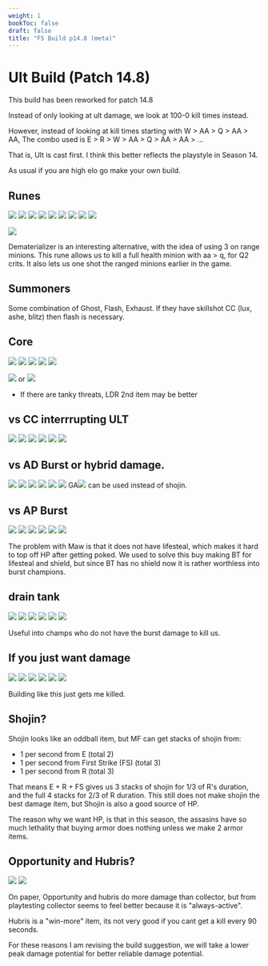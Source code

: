 ```yaml
---
weight: 1
bookToc: false
draft: false
title: "FS Build p14.8 (meta)"
---
```


# Ult Build (Patch 14.8)
This build has been reworked for patch 14.8

Instead of only looking at ult damage, we look at 100-0 kill times instead.

However, instead of looking at kill times starting with W > AA > Q > AA > AA, The combo used is E > R > W > AA > Q > AA > AA > ...

That is, Ult is cast first. I think this better reflects the playstyle in Season 14.

As usual if you are high elo go make your own build.


## Runes
![](/Styles/Inspiration/FirstStrike/FirstStrike.png)
![](/Styles/Inspiration/MagicalFootwear/MagicalFootwear.png)
![](/Styles/Inspiration/BiscuitDelivery/BiscuitDelivery.png)
![](/Styles/Inspiration/CosmicInsight/CosmicInsight.png)
![](/Styles/Sorcery/AbsoluteFocus/AbsoluteFocus.png)
![](/Styles/Sorcery/GatheringStorm/GatheringStorm.png)
![](/StatMods/StatModsAdaptiveForceIcon.png)
![](/StatMods/StatModsAdaptiveForceIcon.png)
![](/StatMods/StatModsHealthScalingIcon.png)


![](/Styles/Inspiration/MinionDematerializer/MinionDematerializer.png)

Dematerializer is an interesting alternative, with the idea of using 3 on range minions. This rune allows us to kill a full health minion with aa > q, for Q2 crits. It also lets us one shot the ranged minions earlier in the game.

## Summoners
Some combination of Ghost, Flash, Exhaust. If they have skillshot CC (lux, ashe, blitz) then flash is necessary.

## Core
![](/item/1055.png)
![](/item/1083.png)
![](/item/2422.png)
![](/item/3142.png)
![](/item/6676.png)

![](/item/3036.png) or 
![](/item/3033.png)

- If there are tanky threats, LDR 2nd item may be better

## vs CC interrrupting ULT
![](/item/3142.png)
![](/item/6676.png)
![](/item/3036.png)
![](/item/6673.png)
![](/item/3814.png)
![](/item/6675.png)


## vs AD Burst or hybrid damage.
![](/item/3142.png)
![](/item/6676.png)
![](/item/3036.png)
![](/item/6673.png)
![](/item/6675.png)
![](/item/3161.png)
GA![](/item/3026.png) can be used instead of shojin.

## vs AP Burst
![](/item/3142.png)
![](/item/6676.png)
![](/item/3036.png)
![](/item/3156.png)
![](/item/6675.png)
![](/item/3161.png)

The problem with Maw is that it does not have lifesteal, which makes it hard to top off HP after getting poked. We used to solve this buy making BT for lifesteal and shield, but since BT has no shield now it is rather worthless into burst champions.


## drain tank
![](/item/3142.png)
![](/item/6676.png)
![](/item/3036.png)
![](/item/3072.png)
![](/item/6675.png)
![](/item/6673.png)

Useful into champs who do not have the burst damage to kill us. 

## If you just want damage
![](/item/3142.png)
![](/item/6676.png)
![](/item/3036.png)
![](/item/6675.png)
![](/item/3072.png)
![](/item/6697.png)

Building like this just gets me killed.

## Shojin?

Shojin looks like an oddball item, but MF can get stacks of shojin from:
- 1 per second from E (total 2)
- 1 per second from First Strike (FS) (total 3)
- 1 per second from R (total 3)

That means E + R + FS gives us 3 stacks of shojin for 1/3 of R's duration, and the full 4 stacks for 2/3 of R duration. This still does not make shojin the best damage item, but Shojin is also a good source of HP. 

The reason why we want HP, is that in this season, the assasins have so much lethality that buying armor does nothing unless we make 2 armor items. 

## Opportunity and Hubris?
![](/item/6697.png)
![](/item/6701.png)

On paper, Opportunity and hubris do more damage than collector, but from playtesting collector seems to feel better because it is "always-active". 

Hubris is a "win-more" item, its not very good if you cant get a kill every 90 seconds.

For these reasons I am revising the build suggestion, we will take a lower peak damage potential for better reliable damage potential.
